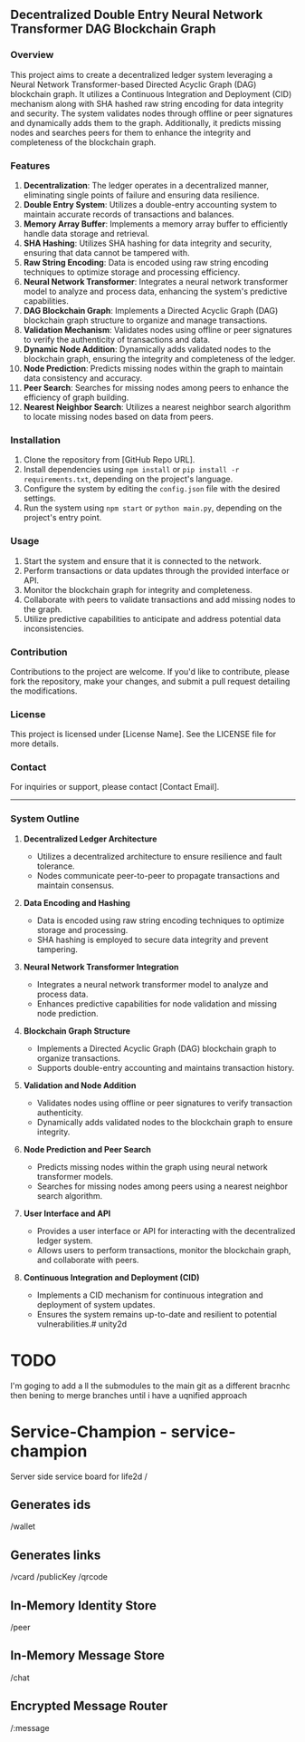 ## Decentralized Double Entry Neural Network Transformer DAG Blockchain Graph

### Overview
This project aims to create a decentralized ledger system leveraging a Neural Network Transformer-based Directed Acyclic Graph (DAG) blockchain graph. It utilizes a Continuous Integration and Deployment (CID) mechanism along with SHA hashed raw string encoding for data integrity and security. The system validates nodes through offline or peer signatures and dynamically adds them to the graph. Additionally, it predicts missing nodes and searches peers for them to enhance the integrity and completeness of the blockchain graph.

### Features
1. **Decentralization**: The ledger operates in a decentralized manner, eliminating single points of failure and ensuring data resilience.
2. **Double Entry System**: Utilizes a double-entry accounting system to maintain accurate records of transactions and balances.
3. **Memory Array Buffer**: Implements a memory array buffer to efficiently handle data storage and retrieval.
4. **SHA Hashing**: Utilizes SHA hashing for data integrity and security, ensuring that data cannot be tampered with.
5. **Raw String Encoding**: Data is encoded using raw string encoding techniques to optimize storage and processing efficiency.
6. **Neural Network Transformer**: Integrates a neural network transformer model to analyze and process data, enhancing the system's predictive capabilities.
7. **DAG Blockchain Graph**: Implements a Directed Acyclic Graph (DAG) blockchain graph structure to organize and manage transactions.
8. **Validation Mechanism**: Validates nodes using offline or peer signatures to verify the authenticity of transactions and data.
9. **Dynamic Node Addition**: Dynamically adds validated nodes to the blockchain graph, ensuring the integrity and completeness of the ledger.
10. **Node Prediction**: Predicts missing nodes within the graph to maintain data consistency and accuracy.
11. **Peer Search**: Searches for missing nodes among peers to enhance the efficiency of graph building.
12. **Nearest Neighbor Search**: Utilizes a nearest neighbor search algorithm to locate missing nodes based on data from peers.

### Installation
1. Clone the repository from [GitHub Repo URL].
2. Install dependencies using `npm install` or `pip install -r requirements.txt`, depending on the project's language.
3. Configure the system by editing the `config.json` file with the desired settings.
4. Run the system using `npm start` or `python main.py`, depending on the project's entry point.

### Usage
1. Start the system and ensure that it is connected to the network.
2. Perform transactions or data updates through the provided interface or API.
3. Monitor the blockchain graph for integrity and completeness.
4. Collaborate with peers to validate transactions and add missing nodes to the graph.
5. Utilize predictive capabilities to anticipate and address potential data inconsistencies.

### Contribution
Contributions to the project are welcome. If you'd like to contribute, please fork the repository, make your changes, and submit a pull request detailing the modifications.

### License
This project is licensed under [License Name]. See the LICENSE file for more details.

### Contact
For inquiries or support, please contact [Contact Email].

---

### System Outline

1. **Decentralized Ledger Architecture**
   - Utilizes a decentralized architecture to ensure resilience and fault tolerance.
   - Nodes communicate peer-to-peer to propagate transactions and maintain consensus.

2. **Data Encoding and Hashing**
   - Data is encoded using raw string encoding techniques to optimize storage and processing.
   - SHA hashing is employed to secure data integrity and prevent tampering.

3. **Neural Network Transformer Integration**
   - Integrates a neural network transformer model to analyze and process data.
   - Enhances predictive capabilities for node validation and missing node prediction.

4. **Blockchain Graph Structure**
   - Implements a Directed Acyclic Graph (DAG) blockchain graph to organize transactions.
   - Supports double-entry accounting and maintains transaction history.

5. **Validation and Node Addition**
   - Validates nodes using offline or peer signatures to verify transaction authenticity.
   - Dynamically adds validated nodes to the blockchain graph to ensure integrity.

6. **Node Prediction and Peer Search**
   - Predicts missing nodes within the graph using neural network transformer models.
   - Searches for missing nodes among peers using a nearest neighbor search algorithm.

7. **User Interface and API**
   - Provides a user interface or API for interacting with the decentralized ledger system.
   - Allows users to perform transactions, monitor the blockchain graph, and collaborate with peers.

8. **Continuous Integration and Deployment (CID)**
   - Implements a CID mechanism for continuous integration and deployment of system updates.
   - Ensures the system remains up-to-date and resilient to potential vulnerabilities.# unity2d

# TODO
I'm goging to add a ll the submodules to the main git as a different bracnhc then bening to merge branches until i have a uqnified approach

# Service-Champion - service-champion
Server side service board for life2d
/
## Generates ids 
/wallet
## Generates links
/vcard
/publicKey
/qrcode
<!-- ## Generates qrocdes -->
## In-Memory Identity Store
/peer
## In-Memory Message Store
/chat
## Encrypted Message Router
/:message
